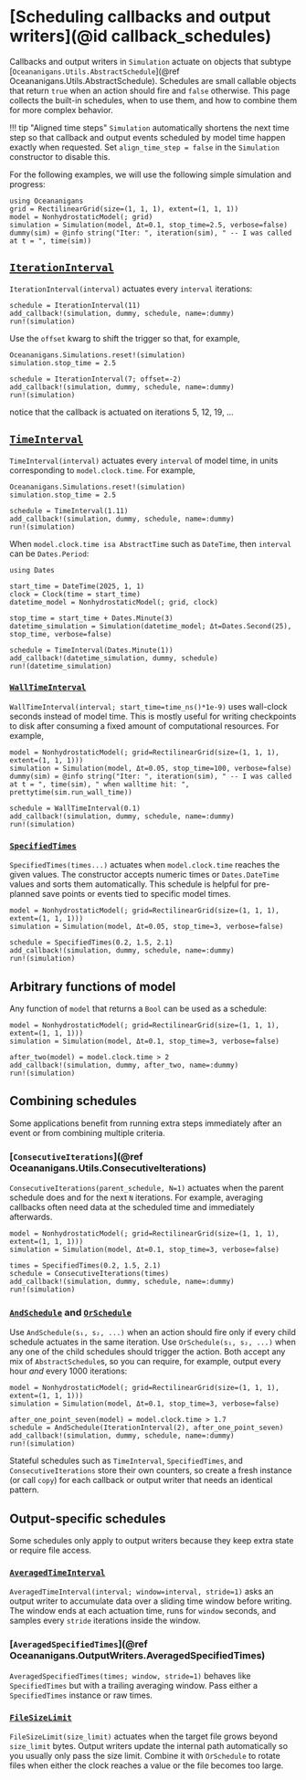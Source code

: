 # [Scheduling callbacks and output writers](@id callback_schedules)

Callbacks and output writers in `Simulation` actuate on objects that subtype
[`Oceananigans.Utils.AbstractSchedule`](@ref Oceananigans.Utils.AbstractSchedule).
Schedules are small callable objects that return `true` when an action should fire and `false` otherwise.
This page collects the built-in schedules, when to use them, and how to combine them for more complex behavior.

!!! tip "Aligned time steps"
    `Simulation` automatically shortens the next time step so that callback and output events scheduled by model
    time happen exactly when requested. Set `align_time_step = false` in the `Simulation` constructor to disable this.

For the following examples, we will use the following simple simulation and progress:

```@example schedules
using Oceananigans
grid = RectilinearGrid(size=(1, 1, 1), extent=(1, 1, 1))
model = NonhydrostaticModel(; grid)
simulation = Simulation(model, Δt=0.1, stop_time=2.5, verbose=false)
dummy(sim) = @info string("Iter: ", iteration(sim), " -- I was called at t = ", time(sim))
```

## [`IterationInterval`](@ref)

`IterationInterval(interval)` actuates every `interval` iterations:

```@example schedules
schedule = IterationInterval(11)
add_callback!(simulation, dummy, schedule, name=:dummy)
run!(simulation)
```

Use the `offset` kwarg to shift the trigger so that, for example,

```@example schedules
Oceananigans.Simulations.reset!(simulation)
simulation.stop_time = 2.5

schedule = IterationInterval(7; offset=-2)
add_callback!(simulation, dummy, schedule, name=:dummy)
run!(simulation)
```

notice that the callback is actuated on iterations 5, 12, 19, …

## [`TimeInterval`](@ref)

`TimeInterval(interval)` actuates every `interval` of model time,
in units corresponding to `model.clock.time`. For example,

```@example schedules
Oceananigans.Simulations.reset!(simulation)
simulation.stop_time = 2.5

schedule = TimeInterval(1.11)
add_callback!(simulation, dummy, schedule, name=:dummy)
run!(simulation)
```

When `model.clock.time isa AbstractTime` such as `DateTime`, then `interval` can be `Dates.Period`:

```@example schedules
using Dates

start_time = DateTime(2025, 1, 1)
clock = Clock(time = start_time)
datetime_model = NonhydrostaticModel(; grid, clock)

stop_time = start_time + Dates.Minute(3)
datetime_simulation = Simulation(datetime_model; Δt=Dates.Second(25), stop_time, verbose=false)

schedule = TimeInterval(Dates.Minute(1))
add_callback!(datetime_simulation, dummy, schedule)
run!(datetime_simulation)
```

### [`WallTimeInterval`](@ref)

`WallTimeInterval(interval; start_time=time_ns()*1e-9)` uses wall-clock seconds instead of model time.
This is mostly useful for writing checkpoints to disk after consuming a fixed amount of computational resources.
For example,

```@example schedules
model = NonhydrostaticModel(; grid=RectilinearGrid(size=(1, 1, 1), extent=(1, 1, 1)))
simulation = Simulation(model, Δt=0.05, stop_time=100, verbose=false)
dummy(sim) = @info string("Iter: ", iteration(sim), " -- I was called at t = ", time(sim), " when walltime hit: ", prettytime(sim.run_wall_time))

schedule = WallTimeInterval(0.1)
add_callback!(simulation, dummy, schedule, name=:dummy)
run!(simulation)
```

### [`SpecifiedTimes`](@ref)

`SpecifiedTimes(times...)` actuates when `model.clock.time` reaches the given values.
The constructor accepts numeric times or `Dates.DateTime` values and sorts them automatically.
This schedule is helpful for pre-planned save points or events tied to specific model times.

```@example schedules
model = NonhydrostaticModel(; grid=RectilinearGrid(size=(1, 1, 1), extent=(1, 1, 1)))
simulation = Simulation(model, Δt=0.05, stop_time=3, verbose=false)

schedule = SpecifiedTimes(0.2, 1.5, 2.1)
add_callback!(simulation, dummy, schedule, name=:dummy)
run!(simulation)
```

## Arbitrary functions of model

Any function of `model` that returns a `Bool` can be used as a schedule:

```@example schedules
model = NonhydrostaticModel(; grid=RectilinearGrid(size=(1, 1, 1), extent=(1, 1, 1)))
simulation = Simulation(model, Δt=0.1, stop_time=3, verbose=false)

after_two(model) = model.clock.time > 2
add_callback!(simulation, dummy, after_two, name=:dummy)
run!(simulation)
```

## Combining schedules

Some applications benefit from running extra steps immediately after an event or from combining multiple criteria.

### [`ConsecutiveIterations`](@ref Oceananigans.Utils.ConsecutiveIterations)

`ConsecutiveIterations(parent_schedule, N=1)` actuates when the parent schedule does and for the next `N` iterations.
For example, averaging callbacks often need data at the scheduled time and immediately afterwards.

```@example schedules
model = NonhydrostaticModel(; grid=RectilinearGrid(size=(1, 1, 1), extent=(1, 1, 1)))
simulation = Simulation(model, Δt=0.1, stop_time=3, verbose=false)

times = SpecifiedTimes(0.2, 1.5, 2.1)
schedule = ConsecutiveIterations(times)
add_callback!(simulation, dummy, schedule, name=:dummy)
run!(simulation)
```

### [`AndSchedule`](@ref) and [`OrSchedule`](@ref)

Use `AndSchedule(s₁, s₂, ...)` when an action should fire only if every child schedule actuates in the same iteration.
Use `OrSchedule(s₁, s₂, ...)` when any one of the child schedules should trigger the action. Both accept any mix of
`AbstractSchedule`s, so you can require, for example, output every hour *and* every 1000 iterations:

```@example schedules
model = NonhydrostaticModel(; grid=RectilinearGrid(size=(1, 1, 1), extent=(1, 1, 1)))
simulation = Simulation(model, Δt=0.1, stop_time=3, verbose=false)

after_one_point_seven(model) = model.clock.time > 1.7
schedule = AndSchedule(IterationInterval(2), after_one_point_seven)
add_callback!(simulation, dummy, schedule, name=:dummy)
run!(simulation)
```

Stateful schedules such as `TimeInterval`, `SpecifiedTimes`, and `ConsecutiveIterations`
store their own counters, so create a fresh instance (or call `copy`) for each callback or output writer that needs an identical pattern.

## Output-specific schedules

Some schedules only apply to output writers because they keep extra state or require file access.

### [`AveragedTimeInterval`](@ref)

`AveragedTimeInterval(interval; window=interval, stride=1)` asks an output writer to accumulate data over a sliding time
window before writing. The window ends at each actuation time, runs for `window` seconds, and samples every `stride`
iterations inside the window.

### [`AveragedSpecifiedTimes`](@ref Oceananigans.OutputWriters.AveragedSpecifiedTimes)

`AveragedSpecifiedTimes(times; window, stride=1)` behaves like `SpecifiedTimes` but with a trailing averaging window.
Pass either a `SpecifiedTimes` instance or raw times.

### [`FileSizeLimit`](@ref)

`FileSizeLimit(size_limit)` actuates when the target file grows beyond `size_limit` bytes. Output writers update the
internal path automatically so you usually only pass the size limit. Combine it with `OrSchedule` to rotate files when
either the clock reaches a value or the file becomes too large.
